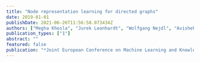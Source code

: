 ```yaml
---
title: "Node representation learning for directed graphs"
date: 2019-01-01
publishDate: 2021-06-26T11:56:58.073434Z
authors: ["Megha Khosla", "Jurek Leonhardt", "Wolfgang Nejdl", "Avishek Anand"]
publication_types: ["1"]
abstract: ""
featured: false
publication: "*Joint European Conference on Machine Learning and Knowledge Discovery in Databases*"
---
```



